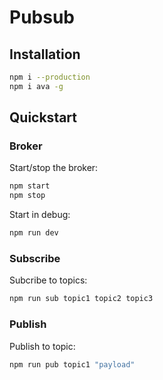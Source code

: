 # Pubsub

## Installation

```bash
npm i --production
npm i ava -g
```

## Quickstart

### Broker

Start/stop the broker:

```bash
npm start
npm stop
```
Start in debug:

```bash
npm run dev
```

### Subscribe

Subcribe to topics:

```bash
npm run sub topic1 topic2 topic3
```

### Publish

Publish to topic:

```bash
npm run pub topic1 "payload"
```
